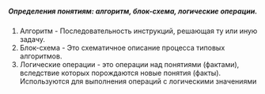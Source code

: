 <h5> Определения понятиям: алгоритм, блок-схема, логические операции. </h5>
<ol>
<li> Алгоритм - Последовательность инструкций, решающая ту или иную задачу. </li>
<li> Блок-схема - Это схематичное описание процесса типовых алгоритмов. </li>
<li> Логические операции -  это операции над понятиями (фактами), вследствие которых порождаются новые понятия (факты). Используются для выполнения операций с логическими значениями </li>

</ol>